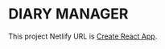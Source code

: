 # DIARY MANAGER

This project Netlify URL is [Create React App](https://diary-managerz.netlify.app).